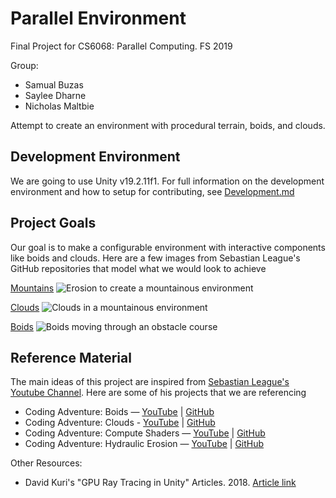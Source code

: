 # Parallel Environment

Final Project for CS6068:  Parallel Computing. FS 2019

Group:
* Samual Buzas
* Saylee Dharne
* Nicholas Maltbie

Attempt to create an environment with procedural terrain, boids, and clouds.

## Development Environment

We are going to use Unity v19.2.11f1. For full information on the development environment and how to setup for contributing, see [Development.md](Development.md)

## Project Goals

Our goal is to make a configurable environment with interactive components like boids and clouds. Here are a few images from Sebastian League's GitHub repositories that model what we would look to achieve

[Mountains](https://github.com/SebLague/Hydraulic-Erosion/)
![Erosion to create a mountainous environment](Reference/erossion.png)

[Clouds](https://github.com/SebLague/Clouds)
![Clouds in a mountainous environment](Reference/clouds.png)

[Boids](https://github.com/SebLague/Boids)
![Boids moving through an obstacle course](Reference/boids.png)

## Reference Material

The main ideas of this project are inspired from [Sebastian League's Youtube Channel](https://www.youtube.com/channel/UCmtyQOKKmrMVaKuRXz02jbQ). Here are some of his projects that we are referencing
* Coding Adventure: Boids — [YouTube](https://www.youtube.com/watch?v=bqtqltqcQhw) | [GitHub](https://github.com/SebLague/Boids)
* Coding Adventure: Clouds - [YouTube](https://www.youtube.com/watch?v=4QOcCGI6xOU) | [GitHub](https://github.com/SebLague/Clouds)
* Coding Adventure: Compute Shaders — [YouTube](https://www.youtube.com/watch?v=9RHGLZLUuwc) | [GitHub](https://github.com/SebLague/Hydraulic-Erosion)
* Coding Adventure: Hydraulic Erosion — [YouTube](https://www.youtube.com/watch?v=eaXk97ujbPQ) | [GitHub](https://github.com/SebLague/Hydraulic-Erosion/tree/Coding-Adventure-E01) 

Other Resources:
* David Kuri's "GPU Ray Tracing in Unity" Articles. 2018. [Article link](http://blog.three-eyed-games.com/2018/05/03/gpu-ray-tracing-in-unity-part-1/)

